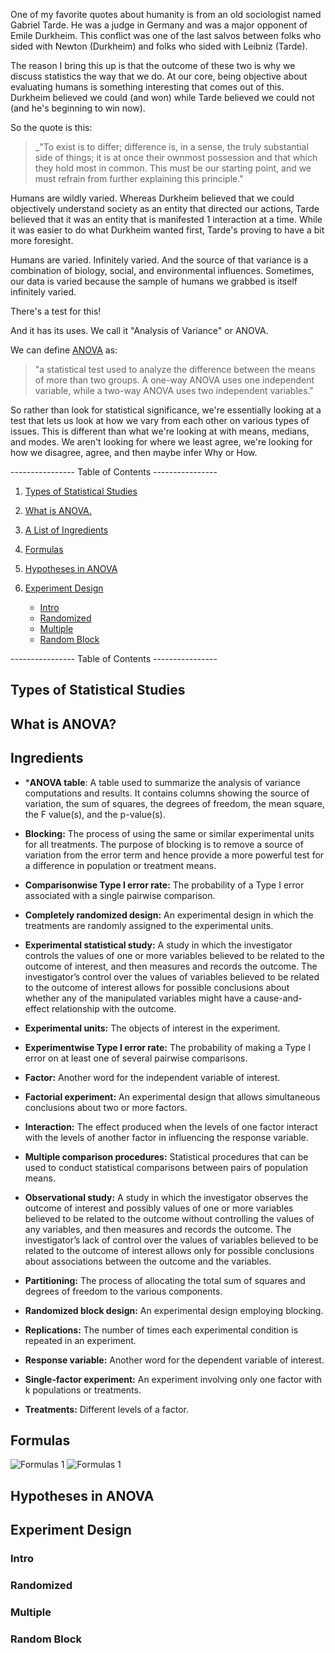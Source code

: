 One of my favorite quotes about humanity is from an old sociologist named Gabriel Tarde. He was a judge in Germany and was a major opponent of Emile Durkheim. This conflict was one of the last salvos between folks who sided with Newton (Durkheim) and folks who sided with Leibniz (Tarde).

The reason I bring this up is that the outcome of these two is why we discuss statistics the way that we do. At our core, being objective about evaluating humans is something interesting that comes out of this. Durkheim believed we could (and won) while Tarde believed we could not (and he's beginning to win now). 

So the quote is this: 

> _"To exist is to differ; difference is, in a sense, the truly substantial side of things; it is at once their ownmost possession and that which they hold most in common. This must be our starting point, and we must refrain from further explaining this principle."

Humans are wildly varied. Whereas Durkheim believed that we could objectively understand society as an entity that directed our actions, Tarde believed that it was an entity that is manifested 1 interaction at a time. While it was easier to do what Durkheim wanted first, Tarde's proving to have a bit more foresight.

Humans are varied. Infinitely varied. And the source of that variance is a combination of biology, social, and environmental influences. Sometimes, our data is varied because the sample of humans we grabbed is itself infinitely varied. 

There's a test for this!

And it has its uses. We call it "Analysis of Variance" or ANOVA. 

We can define [ANOVA](https://www.scribbr.com/statistics/one-way-anova/) as: 

>"a statistical test used to analyze the difference between the means of more than two groups. A one-way ANOVA uses one independent variable, while a two-way ANOVA uses two independent variables."

So rather than look for statistical significance, we're essentially looking at a test that lets us look at how we vary from each other on various types of issues. This is different than what we're looking at with means, medians, and modes. We aren't looking for where we least agree, we're looking for how we disagree, agree, and then maybe infer Why or How.

---------------- Table of Contents ---------------- 

1. [Types of Statistical Studies](#types)
2. [What is ANOVA.](#ANOVA)
3. [A List of Ingredients]() 
4. [Formulas](#formulas)
5. [Hypotheses in ANOVA](#hype)
   
5. [Experiment Design](#experi)
	* [Intro](#intro)
	* [Randomized](#random)
	* [Multiple](#multi)
	* [Random Block](#random)

---------------- Table of Contents ---------------- 

## <a id="types"></a> Types of Statistical Studies


## <a id = "ANOVA"></a> What is ANOVA?

## <a id="ingredients"></a> Ingredients

* ***ANOVA table**: A table used to summarize the analysis of variance computations and results. It contains columns showing the source of variation, the sum of squares, the degrees of freedom, the mean square, the F value(s), and the p-value(s).

* **Blocking:** The process of using the same or similar experimental units for all treatments. The purpose of blocking is to remove a source of variation from the error term and hence provide a more powerful test for a difference in population or treatment means.

* **Comparisonwise Type I error rate:** The probability of a Type I error associated with a single pairwise comparison.

* **Completely randomized design:** An experimental design in which the treatments are randomly assigned to the experimental units.

* **Experimental statistical study:** A study in which the investigator controls the values of one or more variables believed to be related to the outcome of interest, and then measures and records the outcome. The investigator’s control over the values of variables believed to be related to the outcome of interest allows for possible conclusions about whether any of the manipulated variables might have a cause-and-effect relationship with the outcome.

* **Experimental units:** The objects of interest in the experiment.

* **Experimentwise Type I error rate:** The probability of making a Type I error on at least one of several pairwise comparisons.

* **Factor:** Another word for the independent variable of interest.

* **Factorial experiment:** An experimental design that allows simultaneous conclusions about two or more factors.

* **Interaction:** The effect produced when the levels of one factor interact with the levels of another factor in influencing the response variable.

* **Multiple comparison procedures:** Statistical procedures that can be used to conduct statistical comparisons between pairs of population means.

* **Observational study:** A study in which the investigator observes the outcome of interest and possibly values of one or more variables believed to be related to the outcome without controlling the values of any variables, and then measures and records the outcome. The investigator’s lack of control over the values of variables believed to be related to the outcome of interest allows only for possible conclusions about associations between the outcome and the variables.

* **Partitioning:** The process of allocating the total sum of squares and degrees of freedom to the various components.

* **Randomized block design:** An experimental design employing blocking.

* **Replications:** The number of times each experimental condition is repeated in an experiment.

* **Response variable:** Another word for the dependent variable of interest.

* **Single-factor experiment:** An experiment involving only one factor with k populations or treatments.

* **Treatments:** Different levels of a factor.

## <a id = "formulas"></a> Formulas
![Formulas 1](/images/ANOVA-1.png)
![Formulas 1](/images/ANOVA-2.png)

## <a id="hype"></a> Hypotheses in ANOVA

## <a id="experi"></a> Experiment Design

### <a id="intro"></a> Intro

### <a id = "random"></a> Randomized

### <a id = "multi"></a> Multiple

### <a id = "random"></a> Random Block
